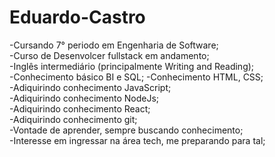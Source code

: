 # Eduardo-Castro

-Cursando 7° periodo em Engenharia de Software;</br>
-Curso de Desenvolcer fullstack em andamento;</br>
-Inglês intermediário (principalmente Writing and Reading);</br>
-Conhecimento básico BI e SQL;
-Conhecimento HTML, CSS;</br>
-Adiquirindo conhecimento JavaScript;</br>
-Adiquirindo conhecimento NodeJs;</br>
-Adiquirindo conhecimento React;</br>
-Adiquirindo conhecimento git;</br>
-Vontade de aprender, sempre buscando conhecimento;</br>
-Interesse em ingressar na área tech, me preparando para tal;</br>
